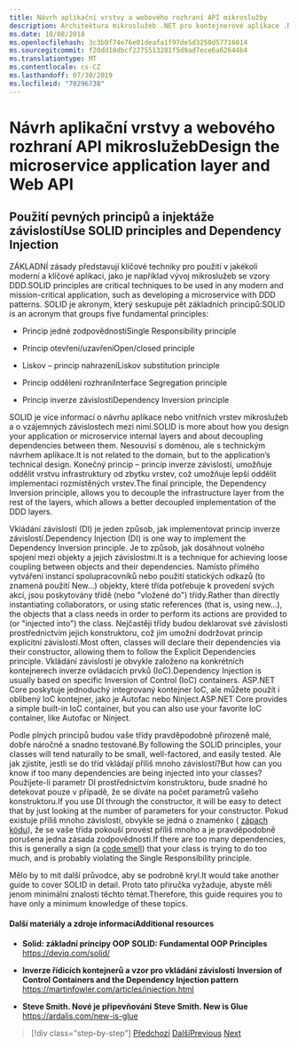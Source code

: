 ```yaml
---
title: Návrh aplikační vrstvy a webového rozhraní API mikroslužby
description: Architektura mikroslužeb .NET pro kontejnerové aplikace .NET | Stručně zmíněné základní zásady pro návrh vrstvy aplikace.
ms.date: 10/08/2018
ms.openlocfilehash: 3c3b9f74e76e01deafa1f97de5d3250d57716014
ms.sourcegitcommit: f20dd18dbcf2275513281f5d9ad7ece6a62644b4
ms.translationtype: MT
ms.contentlocale: cs-CZ
ms.lasthandoff: 07/30/2019
ms.locfileid: "70296738"
---
```

# <a name="design-the-microservice-application-layer-and-web-api"></a><span data-ttu-id="da47e-103">Návrh aplikační vrstvy a webového rozhraní API mikroslužeb</span><span class="sxs-lookup"><span data-stu-id="da47e-103">Design the microservice application layer and Web API</span></span>

## <a name="use-solid-principles-and-dependency-injection"></a><span data-ttu-id="da47e-104">Použití pevných principů a injektáže závislostí</span><span class="sxs-lookup"><span data-stu-id="da47e-104">Use SOLID principles and Dependency Injection</span></span>

<span data-ttu-id="da47e-105">ZÁKLADNÍ zásady představují klíčové techniky pro použití v jakékoli moderní a klíčové aplikaci, jako je například vývoj mikroslužeb se vzory DDD.</span><span class="sxs-lookup"><span data-stu-id="da47e-105">SOLID principles are critical techniques to be used in any modern and mission-critical application, such as developing a microservice with DDD patterns.</span></span> <span data-ttu-id="da47e-106">SOLID je akronym, který seskupuje pět základních principů:</span><span class="sxs-lookup"><span data-stu-id="da47e-106">SOLID is an acronym that groups five fundamental principles:</span></span>

- <span data-ttu-id="da47e-107">Princip jedné zodpovědnosti</span><span class="sxs-lookup"><span data-stu-id="da47e-107">Single Responsibility principle</span></span>

- <span data-ttu-id="da47e-108">Princip otevření/uzavření</span><span class="sxs-lookup"><span data-stu-id="da47e-108">Open/closed principle</span></span>

- <span data-ttu-id="da47e-109">Liskov – princip nahrazení</span><span class="sxs-lookup"><span data-stu-id="da47e-109">Liskov substitution principle</span></span>

- <span data-ttu-id="da47e-110">Princip oddělení rozhraní</span><span class="sxs-lookup"><span data-stu-id="da47e-110">Interface Segregation principle</span></span>

- <span data-ttu-id="da47e-111">Princip inverze závislosti</span><span class="sxs-lookup"><span data-stu-id="da47e-111">Dependency Inversion principle</span></span>

<span data-ttu-id="da47e-112">SOLID je více informací o návrhu aplikace nebo vnitřních vrstev mikroslužeb a o vzájemných závislostech mezi nimi.</span><span class="sxs-lookup"><span data-stu-id="da47e-112">SOLID is more about how you design your application or microservice internal layers and about decoupling dependencies between them.</span></span> <span data-ttu-id="da47e-113">Nesouvisí s doménou, ale s technickým návrhem aplikace.</span><span class="sxs-lookup"><span data-stu-id="da47e-113">It is not related to the domain, but to the application’s technical design.</span></span> <span data-ttu-id="da47e-114">Konečný princip – princip inverze závislostí, umožňuje oddělit vrstvu infrastruktury od zbytku vrstev, což umožňuje lepší oddělit implementaci rozmístěných vrstev.</span><span class="sxs-lookup"><span data-stu-id="da47e-114">The final principle, the Dependency Inversion principle, allows you to decouple the infrastructure layer from the rest of the layers, which allows a better decoupled implementation of the DDD layers.</span></span>

<span data-ttu-id="da47e-115">Vkládání závislostí (DI) je jeden způsob, jak implementovat princip inverze závislostí.</span><span class="sxs-lookup"><span data-stu-id="da47e-115">Dependency Injection (DI) is one way to implement the Dependency Inversion principle.</span></span> <span data-ttu-id="da47e-116">Je to způsob, jak dosáhnout volného spojení mezi objekty a jejich závislostmi.</span><span class="sxs-lookup"><span data-stu-id="da47e-116">It is a technique for achieving loose coupling between objects and their dependencies.</span></span> <span data-ttu-id="da47e-117">Namísto přímého vytváření instancí spolupracovníků nebo použití statických odkazů (to znamená použití New...) objekty, které třída potřebuje k provedení svých akcí, jsou poskytovány třídě (nebo "vložené do") třídy.</span><span class="sxs-lookup"><span data-stu-id="da47e-117">Rather than directly instantiating collaborators, or using static references (that is, using new…), the objects that a class needs in order to perform its actions are provided to (or "injected into") the class.</span></span> <span data-ttu-id="da47e-118">Nejčastěji třídy budou deklarovat své závislosti prostřednictvím jejich konstruktoru, což jim umožní dodržovat princip explicitní závislosti.</span><span class="sxs-lookup"><span data-stu-id="da47e-118">Most often, classes will declare their dependencies via their constructor, allowing them to follow the Explicit Dependencies principle.</span></span> <span data-ttu-id="da47e-119">Vkládání závislostí je obvykle založeno na konkrétních kontejnerech inverze ovládacích prvků (IoC).</span><span class="sxs-lookup"><span data-stu-id="da47e-119">Dependency Injection is usually based on specific Inversion of Control (IoC) containers.</span></span> <span data-ttu-id="da47e-120">ASP.NET Core poskytuje jednoduchý integrovaný kontejner IoC, ale můžete použít i oblíbený IoC kontejner, jako je Autofac nebo Ninject.</span><span class="sxs-lookup"><span data-stu-id="da47e-120">ASP.NET Core provides a simple built-in IoC container, but you can also use your favorite IoC container, like Autofac or Ninject.</span></span>

<span data-ttu-id="da47e-121">Podle plných principů budou vaše třídy pravděpodobně přirozeně malé, dobře náročné a snadno testované.</span><span class="sxs-lookup"><span data-stu-id="da47e-121">By following the SOLID principles, your classes will tend naturally to be small, well-factored, and easily tested.</span></span> <span data-ttu-id="da47e-122">Ale jak zjistíte, jestli se do tříd vkládají příliš mnoho závislostí?</span><span class="sxs-lookup"><span data-stu-id="da47e-122">But how can you know if too many dependencies are being injected into your classes?</span></span> <span data-ttu-id="da47e-123">Použijete-li parametr DI prostřednictvím konstruktoru, bude snadné ho detekovat pouze v případě, že se díváte na počet parametrů vašeho konstruktoru.</span><span class="sxs-lookup"><span data-stu-id="da47e-123">If you use DI through the constructor, it will be easy to detect that by just looking at the number of parameters for your constructor.</span></span> <span data-ttu-id="da47e-124">Pokud existuje příliš mnoho závislostí, obvykle se jedná o znaménko ( [zápach kódu](https://deviq.com/code-smells/)), že se vaše třída pokouší provést příliš mnoho a je pravděpodobně porušena jedna zásada zodpovědnosti.</span><span class="sxs-lookup"><span data-stu-id="da47e-124">If there are too many dependencies, this is generally a sign (a [code smell](https://deviq.com/code-smells/)) that your class is trying to do too much, and is probably violating the Single Responsibility principle.</span></span>

<span data-ttu-id="da47e-125">Mělo by to mít další průvodce, aby se podrobně kryl.</span><span class="sxs-lookup"><span data-stu-id="da47e-125">It would take another guide to cover SOLID in detail.</span></span> <span data-ttu-id="da47e-126">Proto tato příručka vyžaduje, abyste měli jenom minimální znalosti těchto témat.</span><span class="sxs-lookup"><span data-stu-id="da47e-126">Therefore, this guide requires you to have only a minimum knowledge of these topics.</span></span>

#### <a name="additional-resources"></a><span data-ttu-id="da47e-127">Další materiály a zdroje informací</span><span class="sxs-lookup"><span data-stu-id="da47e-127">Additional resources</span></span>

- <span data-ttu-id="da47e-128">**Solid: základní principy OOP** </span><span class="sxs-lookup"><span data-stu-id="da47e-128">**SOLID: Fundamental OOP Principles** </span></span>\
  <https://deviq.com/solid/>

- <span data-ttu-id="da47e-129">**Inverze řídicích kontejnerů a vzor pro vkládání závislostí** </span><span class="sxs-lookup"><span data-stu-id="da47e-129">**Inversion of Control Containers and the Dependency Injection pattern** </span></span>\
  <https://martinfowler.com/articles/injection.html>

- <span data-ttu-id="da47e-130">**Steve Smith. Nové je připevňování** </span><span class="sxs-lookup"><span data-stu-id="da47e-130">**Steve Smith. New is Glue** </span></span>\
  <https://ardalis.com/new-is-glue>

> [!div class="step-by-step"]
> <span data-ttu-id="da47e-131">[Předchozí](nosql-database-persistence-infrastructure.md)
> [Další](microservice-application-layer-implementation-web-api.md)</span><span class="sxs-lookup"><span data-stu-id="da47e-131">[Previous](nosql-database-persistence-infrastructure.md)
[Next](microservice-application-layer-implementation-web-api.md)</span></span>

